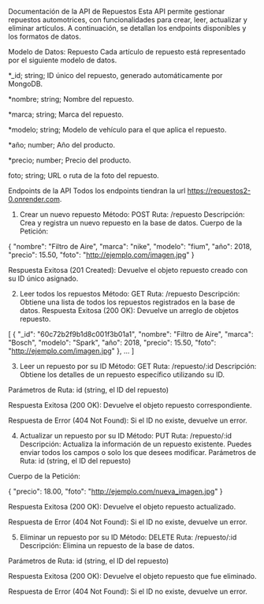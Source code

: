 Documentación de la API de Repuestos
Esta API permite gestionar repuestos automotrices, con funcionalidades para crear, leer, actualizar y eliminar artículos. A continuación, se detallan los endpoints disponibles y los formatos de datos.

Modelo de Datos: Repuesto
Cada artículo de repuesto está representado por el siguiente modelo de datos.


*_id; string; ID único del repuesto, generado automáticamente por MongoDB.

*nombre; string; Nombre del repuesto.

*marca; string; Marca del repuesto.

*modelo; string; Modelo de vehículo para el que aplica el repuesto.

*año; number; Año del producto.

*precio; number; Precio del producto.

foto; string; URL o ruta de la foto del repuesto.

Endpoints de la API
Todos los endpoints tiendran la url https://repuestos2-0.onrender.com.

1. Crear un nuevo repuesto
Método: POST
Ruta: /repuesto
Descripción: Crea y registra un nuevo repuesto en la base de datos.
Cuerpo de la Petición:

{
  "nombre": "Filtro de Aire",
  "marca": "nike",
  "modelo": "fium",
  "año": 2018,
  "precio": 15.50,
  "foto": "http://ejemplo.com/imagen.jpg"
}

Respuesta Exitosa (201 Created): Devuelve el objeto repuesto creado con su ID único asignado.

2. Leer todos los repuestos
Método: GET
Ruta: /repuesto
Descripción: Obtiene una lista de todos los repuestos registrados en la base de datos.
Respuesta Exitosa (200 OK): Devuelve un arreglo de objetos repuesto.

[
  {
    "_id": "60c72b2f9b1d8c001f3b01a1",
    "nombre": "Filtro de Aire",
    "marca": "Bosch",
    "modelo": "Spark",
    "año": 2018,
    "precio": 15.50,
    "foto": "http://ejemplo.com/imagen.jpg"
  },
  ...
]

3. Leer un repuesto por su ID
Método: GET
Ruta: /repuesto/:id
Descripción: Obtiene los detalles de un repuesto específico utilizando su ID.

Parámetros de Ruta: id (string, el ID del repuesto)

Respuesta Exitosa (200 OK): Devuelve el objeto repuesto correspondiente.

Respuesta de Error (404 Not Found): Si el ID no existe, devuelve un error.

4. Actualizar un repuesto por su ID
Método: PUT
Ruta: /repuesto/:id
Descripción: Actualiza la información de un repuesto existente. Puedes enviar todos los campos o solo los que desees modificar.
Parámetros de Ruta: id (string, el ID del repuesto)

Cuerpo de la Petición:

{
  "precio": 18.00,
  "foto": "http://ejemplo.com/nueva_imagen.jpg"
}

Respuesta Exitosa (200 OK): Devuelve el objeto repuesto actualizado.

Respuesta de Error (404 Not Found): Si el ID no existe, devuelve un error.

5. Eliminar un repuesto por su ID
Método: DELETE
Ruta: /repuesto/:id
Descripción: Elimina un repuesto de la base de datos.

Parámetros de Ruta: id (string, el ID del repuesto)

Respuesta Exitosa (200 OK): Devuelve el objeto repuesto que fue eliminado.

Respuesta de Error (404 Not Found): Si el ID no existe, devuelve un error.
